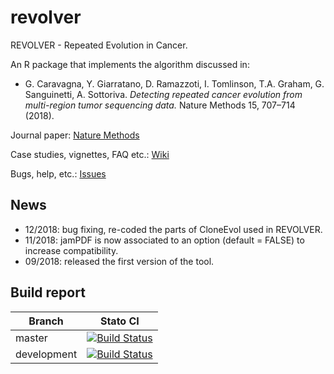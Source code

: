# revolver
REVOLVER - Repeated Evolution in Cancer.

An R package that implements the algorithm discussed in: 

* G. Caravagna, Y. Giarratano, D. Ramazzoti, I. Tomlinson, T.A. Graham, G. Sanguinetti, A. Sottoriva. *Detecting repeated cancer evolution from multi-region tumor sequencing data.* Nature Methods 15, 707–714 (2018).

Journal paper: [Nature Methods](https://www.nature.com/articles/s41592-018-0108-x)

Case studies, vignettes, FAQ etc.: [Wiki](https://github.com/caravagn/revolver/wiki)

Bugs, help, etc.: [Issues](https://github.com/caravagn/revolver/issues)


## News
- 12/2018: bug fixing, re-coded the parts of CloneEvol used in REVOLVER.
- 11/2018: jamPDF is now associated to an option (default = FALSE) to increase compatibility.
- 09/2018: released the first version of the tool.

## Build report

| Branch              | Stato CI      |
|---------------------|---------------|
| master | [![Build Status](https://travis-ci.org/caravagn/revolver.svg?branch=master)](https://travis-ci.org/caravagn/master) |
| development | [![Build Status](https://travis-ci.org/caravagn/revolver.svg?branch=development)](https://travis-ci.org/caravagn/revolver.svg?branch=development) |

